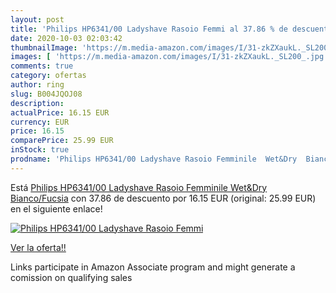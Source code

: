 ```yaml
---
layout: post
title: 'Philips HP6341/00 Ladyshave Rasoio Femmi al 37.86 % de descuento'
date: 2020-10-03 02:03:42
thumbnailImage: 'https://m.media-amazon.com/images/I/31-zkZXaukL._SL200_.jpg'
images: [ 'https://m.media-amazon.com/images/I/31-zkZXaukL._SL200_.jpg' ]
comments: true
category: ofertas
author: ring
slug: B004JQOJ08
description:
actualPrice: 16.15 EUR
currency: EUR
price: 16.15
comparePrice: 25.99 EUR
inStock: true
prodname: 'Philips HP6341/00 Ladyshave Rasoio Femminile  Wet&Dry  Bianco/Fucsia'
---
```


Está [Philips HP6341/00 Ladyshave Rasoio Femminile  Wet&Dry  Bianco/Fucsia](https://www.amazon.it/dp/B004JQOJ08/?tag=tolees00-21) con 37.86 de descuento por 16.15 EUR (original: 25.99 EUR) en el siguiente enlace!

[![Philips HP6341/00 Ladyshave Rasoio Femmi](https://m.media-amazon.com/images/I/31-zkZXaukL._SL200_.jpg)](https://www.amazon.it/dp/B004JQOJ08/?tag=tolees00-21)

[Ver la oferta!!](https://www.amazon.it/dp/B004JQOJ08/?tag=tolees00-21)

Links participate in Amazon Associate program and might generate a comission on qualifying sales


